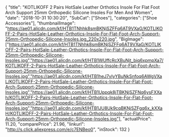 {
	"title": "KOTLIKOFF 2 Pairs HotSale Leather Orthotics Insole For Flat Foot Arch Support 25mm Orthopedic Silicone Insoles For Men And Women",
	"date": "2018-10-31 10:30:20",
	"SubCat": ["Shoes"],
	"categories": ["Shoe Accessories"],
	"thumbnailImage": "https://ae01.alicdn.com/kf/HTB1TNhhk8smBKNjSZFFq6AT9VXaG/KOTLIKOFF-2-Pairs-HotSale-Leather-Orthotics-Insole-For-Flat-Foot-Arch-Support-25mm-Orthopedic-Silicone-Insoles.jpg_220x220.jpg",
	"BigImage": ["https://ae01.alicdn.com/kf/HTB1TNhhk8smBKNjSZFFq6AT9VXaG/KOTLIKOFF-2-Pairs-HotSale-Leather-Orthotics-Insole-For-Flat-Foot-Arch-Support-25mm-Orthopedic-Silicone-Insoles.jpg","https://ae01.alicdn.com/kf/HTB1WUffcRcXBuNjt_biq6xpmpXa7/KOTLIKOFF-2-Pairs-HotSale-Leather-Orthotics-Insole-For-Flat-Foot-Arch-Support-25mm-Orthopedic-Silicone-Insoles.jpg","https://ae01.alicdn.com/kf/HTB1heJ7vIyYBuNkSnfoq6AWgVXaL/KOTLIKOFF-2-Pairs-HotSale-Leather-Orthotics-Insole-For-Flat-Foot-Arch-Support-25mm-Orthopedic-Silicone-Insoles.jpg","https://ae01.alicdn.com/kf/HTB1Uppqk8jTBKNjSZFNq6ysFXXah/KOTLIKOFF-2-Pairs-HotSale-Leather-Orthotics-Insole-For-Flat-Foot-Arch-Support-25mm-Orthopedic-Silicone-Insoles.jpg","https://ae01.alicdn.com/kf/HTB1JU8Uk9cqBKNjSZFgq6x_kXXaH/KOTLIKOFF-2-Pairs-HotSale-Leather-Orthotics-Insole-For-Flat-Foot-Arch-Support-25mm-Orthopedic-Silicone-Insoles.jpg"],
	"actualPrice": 11.20,
	"comparePrice": 21.96,
	"linkurl": "http://s.click.aliexpress.com/e/c7ENBeo0",
	"inStock": 132
}
